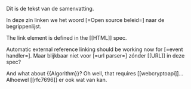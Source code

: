 Dit is de tekst van de samenvatting.

In deze zin linken we het woord [=Open source beleid=] naar de begrippenlijst.

The link element is defined in the [[HTML]] spec.

Automatic external reference linking should be working now for [=event handler=]. Maar blijkbaar niet voor [=url parser=] zónder [[URL]] in deze spec?

And what about {{Algorithm}}? Oh well, that requires [[webcryptoapi]]... Alhoewel [[rfc7696]] er ook wat van kan.